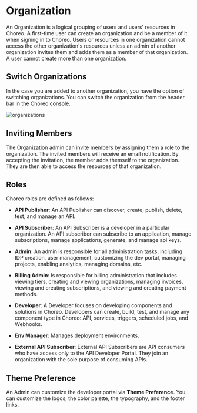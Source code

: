 # Organization

An Organization is a logical grouping of users and users' resources in Choreo. A first-time user can create an organization and be a member of it when signing in to Choreo. Users or resources in one organization cannot access the other organization's resources unless an admin of another organization invites them and adds them as a member of that organization. A user cannot create more than one organization. 

## Switch Organizations

In the case you are added to another organization, you have the option of switching organizations. You can switch the organization from the header bar in the Choreo console. 

![organizations](../assets/img/administration/organiaztions.png)

## Inviting Members

The Organization admin can invite members by assigning them a role to the organization. The invited members will receive an email notification. By accepting the invitation, the member adds themself to the organization. They are then able to access the resources of that organization.

## Roles

Choreo roles are defined as follows:


- **API Publisher**: An API Publisher can discover, create, publish, delete, test, and manage an API.

- **API Subscriber**:  An API Subscriber is a developer in a particular organization. An API subscriber can subscribe to an application, manage subscriptions, manage applications, generate, and manage api keys.

- **Admin**: An admin is responsible for all administration tasks, including IDP creation, user management, customizing the dev portal, managing projects, enabling analytics, managing domains, etc.

- **Billing Admin**:  Is responsible for billing administration that includes viewing tiers, creating and viewing organizations, managing invoices, viewing and creating subscriptions, and viewing and creating payment methods. 

- **Developer**: A Developer focuses on developing components and solutions in Choreo. Developers can create, build, test, and manage any component type in Choreo: API, services, triggers, scheduled jobs, and Webhooks. 

- **Env Manager**: Manages deployment environments. 

- **External API Subscriber**: External API Subscribers are API consumers who have access only to the API Developer Portal. They join an organization with the sole purpose of consuming APIs. 


## Theme Preference

An Admin can customize the developer portal via **Theme Preference**. You can customize the logos,  the color palette, the typography, and the footer links. 
